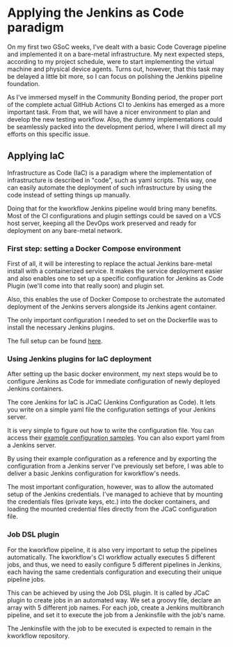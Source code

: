 # Applying the Jenkins as Code paradigm

On my first two GSoC weeks, I've dealt with a basic Code Coverage pipeline and implemented it on a 
bare-metal infrastructure. My next expected steps, according to my project schedule, were to start 
implementing the virtual machine and physical device agents. Turns out, however, that this task may be
delayed a little bit more, so I can focus on polishing the Jenkins pipeline foundation.

As I've immersed myself in the Community Bonding period, the proper port of the complete actual GitHub 
Actions CI to Jenkins has emerged as a more important task. From that, we will have a nicer environment
to plan and develop the new testing workflow. Also, the dummy implementations could be seamlessly packed
into the development period, where I will direct all my efforts on this specific issue.

## Applying IaC

Infrastructure as Code (IaC) is a paradigm where the implementation of infrastructure is described in "code",
such as yaml scripts. This way, one can easily automate the deployment of such infrastructure by using the
code instead of setting things up manually.

Doing that for the kworkflow Jenkins pipeline would bring many benefits. Most of the CI configurations
and plugin settings could be saved on a VCS host server, keeping all the DevOps work preserved and ready
for deployment on any bare-metal network.

### First step: setting a Docker Compose environment

First of all, it will be interesting to replace the actual Jenkins bare-metal install with a containerized
service. It makes the service deployment easier and also enables one to set up a specific configuration for
Jenkins as Code Plugin (we'll come into that really soon) and plugin set.

Also, this enables the use of Docker Compose to orchestrate the automated deployment of the Jenkins servers
alongside its Jenkins agent container. 

The only important configuration I needed to set on the Dockerfile was to install the necessary Jenkins plugins.

The full setup can be found [here](https://github.com/MarceloSpessoto/jenkins-kw-infra). 

### Using Jenkins plugins for IaC deployment

After setting up the basic docker environment, my next steps would be to configure Jenkins as Code for immediate configuration of newly deployed Jenkins containers.

The core Jenkins for IaC is JCaC (Jenkins Configuration as Code). It lets you write on a simple yaml file the configuration settings of your Jenkins server.

It is very simple to figure out how to write the configuration file. You can access their [example configuration samples](https://github.com/jenkinsci/configuration-as-code-plugin/tree/master/demos). You can also export yaml from a Jenkins server.

By using their example configuration as a reference and by exporting the configuration from a Jenkins server I've previously set before, I was able to deliver a basic Jenkins configuration for kworkflow's needs.

The most important configuration, however, was to allow the automated setup of the Jenkins credentials. I've managed to achieve that by mounting the credentials files (private keys, etc.) into the docker containers, and loading the mounted credential files directly from the JCaC configuration file.

### Job DSL plugin

For the kworkflow pipeline, it is also very important to setup the pipelines automatically. The kworkflow's CI workflow actually executes 5 different jobs, and thus, we need to easily configure 5 different pipelines in Jenkins, each having the same credentials configuration and executing their unique pipeline jobs. 

This can be achieved by using the Job DSL plugin. It is called by JCaC plugin to create jobs in an automated way. We set a groovy file, declare an array with 5 different job names. For each job, create a Jenkins multibranch pipeline, and set it to execute the job from a Jenkinsfile with the job's name.

The Jenkinsfile with the job to be executed is expected to remain in the kworkflow repository.

